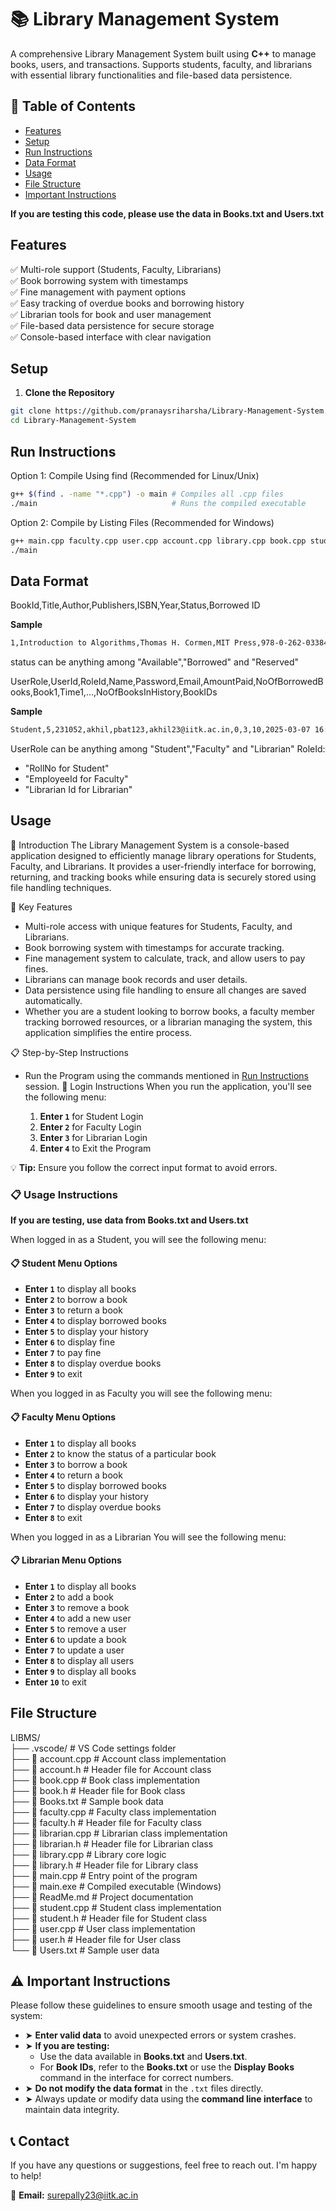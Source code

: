 # 📚 Library Management System

A comprehensive Library Management System built using **C++** to manage books, users, and transactions. Supports students, faculty, and librarians with essential library functionalities and file-based data persistence.

## 📖 Table of Contents

- [Features](#features)
- [Setup](#setup)
- [Run Instructions](#run-instructions)
- [Data Format](#data-format)
- [Usage](#usage)
- [File Structure](#file-structure)
- [Important Instructions](#️-important-instructions)

**If you are testing this code, please use the data in Books.txt and Users.txt**

## Features

✅ Multi-role support (Students, Faculty, Librarians)  
✅ Book borrowing system with timestamps  
✅ Fine management with payment options  
✅ Easy tracking of overdue books and borrowing history  
✅ Librarian tools for book and user management  
✅ File-based data persistence for secure storage  
✅ Console-based interface with clear navigation

## Setup

1. **Clone the Repository**

```bash
git clone https://github.com/pranaysriharsha/Library-Management-System.git
cd Library-Management-System
```

## Run Instructions

Option 1: Compile Using find (Recommended for Linux/Unix)

```bash
g++ $(find . -name "*.cpp") -o main # Compiles all .cpp files
./main                              # Runs the compiled executable
```

Option 2: Compile by Listing Files (Recommended for Windows)

```bash
g++ main.cpp faculty.cpp user.cpp account.cpp library.cpp book.cpp student.cpp librarian.cpp -o main.exe # Compile all .cpp files
./main                                                                                                   # Runs the compiled executable

```

## Data Format

BookId,Title,Author,Publishers,ISBN,Year,Status,Borrowed ID

**Sample**

```bash
1,Introduction to Algorithms,Thomas H. Cormen,MIT Press,978-0-262-03384-8,2009,Borrowed,5
```

status can be anything among "Available","Borrowed" and "Reserved"

UserRole,UserId,RoleId,Name,Password,Email,AmountPaid,NoOfBorrowedBooks,Book1,Time1,...,NoOfBooksInHistory,BookIDs

**Sample**

```bash
Student,5,231052,akhil,pbat123,akhil23@iitk.ac.in,0,3,10,2025-03-07 16:51:14,16,2025-03-07 16:53:43,1,2025-03-08 10:10:11,4,1,2,15,6
```

UserRole can be anything among "Student","Faculty" and "Librarian"
RoleId:

- "RollNo for Student"
- "EmployeeId for Faculty"
- "Librarian Id for Librarian"

## Usage

📖 Introduction
The Library Management System is a console-based application designed to efficiently manage library operations for Students, Faculty, and Librarians. It provides a user-friendly interface for borrowing, returning, and tracking books while ensuring data is securely stored using file handling techniques.

🔹 Key Features

- Multi-role access with unique features for Students, Faculty, and Librarians.
- Book borrowing system with timestamps for accurate tracking.
- Fine management system to calculate, track, and allow users to pay fines.
- Librarians can manage book records and user details.
- Data persistence using file handling to ensure all changes are saved automatically.
- Whether you are a student looking to borrow books, a faculty member tracking borrowed resources, or a librarian managing the system, this application simplifies the entire process.

📋 Step-by-Step Instructions

- Run the Program using the commands mentioned in [Run Instructions](#run-instructions) session.
  🔐 Login Instructions
  When you run the application, you'll see the following menu:

  1.  **Enter `1`** for Student Login
  2.  **Enter `2`** for Faculty Login
  3.  **Enter `3`** for Librarian Login
  4.  **Enter `4`** to Exit the Program

💡 **Tip:** Ensure you follow the correct input format to avoid errors.

### 📋 Usage Instructions

**If you are testing, use data from Books.txt and Users.txt**

When logged in as a Student, you will see the following menu:

#### 📋 Student Menu Options

- **Enter `1`** to display all books
- **Enter `2`** to borrow a book
- **Enter `3`** to return a book
- **Enter `4`** to display borrowed books
- **Enter `5`** to display your history
- **Enter `6`** to display fine
- **Enter `7`** to pay fine
- **Enter `8`** to display overdue books
- **Enter `9`** to exit

When you logged in as Faculty you will see the following menu:

#### 📋 Faculty Menu Options

- **Enter `1`** to display all books
- **Enter `2`** to know the status of a particular book
- **Enter `3`** to borrow a book
- **Enter `4`** to return a book
- **Enter `5`** to display borrowed books
- **Enter `6`** to display your history
- **Enter `7`** to display overdue books
- **Enter `8`** to exit

When you logged in as a Librarian You will see the following menu:

#### 📋 Librarian Menu Options

- **Enter `1`** to display all books
- **Enter `2`** to add a book
- **Enter `3`** to remove a book
- **Enter `4`** to add a new user
- **Enter `5`** to remove a user
- **Enter `6`** to update a book
- **Enter `7`** to update a user
- **Enter `8`** to display all users
- **Enter `9`** to display all books
- **Enter `10`** to exit

## File Structure

LIBMS/  
├── .vscode/ # VS Code settings folder  
├── 📄 account.cpp # Account class implementation  
├── 📄 account.h # Header file for Account class  
├── 📄 book.cpp # Book class implementation  
├── 📄 book.h # Header file for Book class  
├── 📄 Books.txt # Sample book data  
├── 📄 faculty.cpp # Faculty class implementation  
├── 📄 faculty.h # Header file for Faculty class  
├── 📄 librarian.cpp # Librarian class implementation  
├── 📄 librarian.h # Header file for Librarian class  
├── 📄 library.cpp # Library core logic  
├── 📄 library.h # Header file for Library class  
├── 📄 main.cpp # Entry point of the program  
├── 📄 main.exe # Compiled executable (Windows)  
├── 📄 ReadMe.md # Project documentation  
├── 📄 student.cpp # Student class implementation  
├── 📄 student.h # Header file for Student class  
├── 📄 user.cpp # User class implementation  
├── 📄 user.h # Header file for User class  
└── 📄 Users.txt # Sample user data

## ⚠️ Important Instructions

Please follow these guidelines to ensure smooth usage and testing of the system:

- ➤ **Enter valid data** to avoid unexpected errors or system crashes.
- ➤ **If you are testing:**
  - Use the data available in **Books.txt** and **Users.txt**.
  - For **Book IDs**, refer to the **Books.txt** or use the **Display Books** command in the interface for correct numbers.
- ➤ **Do not modify the data format** in the `.txt` files directly.
- ➤ Always update or modify data using the **command line interface** to maintain data integrity.

## 📞 Contact

If you have any questions or suggestions, feel free to reach out. I'm happy to help!

📧 **Email:** [surepally23@iitk.ac.in](mailto:surepally23@iitk.ac.in)

